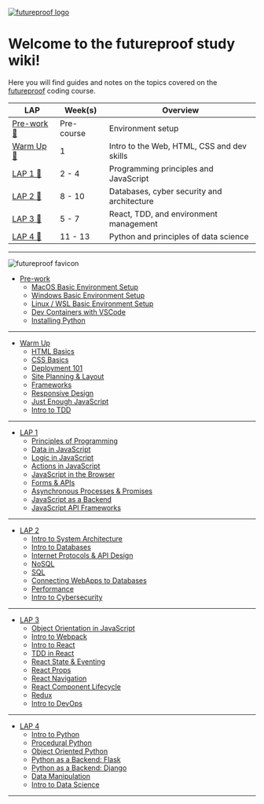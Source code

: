 [![futureproof logo](https://res.cloudinary.com/getfutureproof/image/upload/v1595323029/futureproof_logotype_withBleed_huge_kl2rol.png)](https://getfutureproof.co.uk/)
# Welcome to the futureproof study wiki!
Here you will find guides and notes on the topics covered on the [futureproof](https://getfutureproof.co.uk/) coding course.

LAP | Week(s) | Overview | 
---- | ------ | ------- |
[Pre-work 🔗 ](https://github.com/getfutureproof/fp_guides_wiki/wiki/Pre-work) | Pre-course | Environment setup
[Warm Up 🔗 ](https://github.com/getfutureproof/fp_guides_wiki/wiki/Warm-Up-Week) | 1 | Intro to the Web, HTML, CSS and dev skills
[LAP 1 🔗 ](https://github.com/getfutureproof/fp_guides_wiki/wiki/LAP-1) | 2 - 4 | Programming principles and JavaScript
[LAP 2 🔗 ](https://github.com/getfutureproof/fp_guides_wiki/wiki/LAP-2) | 8 - 10 | Databases, cyber security and architecture
[LAP 3 🔗 ](https://github.com/getfutureproof/fp_guides_wiki/wiki/LAP-3) | 5 - 7 | React, TDD, and environment management
[LAP 4 🔗 ](https://github.com/getfutureproof/fp_guides_wiki/wiki/LAP-4) | 11 - 13 | Python and principles of data science


***
![futureproof favicon](https://res.cloudinary.com/getfutureproof/image/upload/v1595323158/favicon_r7jazg.png)

* [Pre-work](https://github.com/getfutureproof/fp_guides_wiki/wiki/Pre-work)
    + [MacOS Basic Environment Setup]()
    + [Windows Basic Environment Setup]() 
    + [Linux / WSL Basic Environment Setup]() 
    + [Dev Containers with VSCode]() 
    + [Installing Python]()

***

* [Warm Up](https://github.com/getfutureproof/fp_guides_wiki/wiki/Warm-Up-Week)
    + [HTML Basics](https://github.com/getfutureproof/fp_guides_wiki/wiki/HTML-Basics)
    + [CSS Basics](https://github.com/getfutureproof/fp_guides_wiki/wiki/CSS-Basics)
    + [Deployment 101](https://github.com/getfutureproof/fp_guides_wiki/wiki/Deploy-101)
    + [Site Planning & Layout](https://github.com/getfutureproof/fp_guides_wiki/wiki/Site-Planning-and-Layout)
    + [Frameworks](https://github.com/getfutureproof/fp_guides_wiki/wiki/Frameworks)
    + [Responsive Design](https://github.com/getfutureproof/fp_guides_wiki/wiki/Responsive-Design)
    + [Just Enough JavaScript](https://github.com/getfutureproof/fp_guides_wiki/wiki/Just-Enough-JavaScript)
    + [Intro to TDD](https://github.com/getfutureproof/fp_guides_wiki/wiki/Intro-to-TDD)

***

* [LAP 1](https://github.com/getfutureproof/fp_guides_wiki/wiki/LAP-1)
    + [Principles of Programming](https://github.com/getfutureproof/fp_guides_wiki/wiki/Principles-of-Programming)
    + [Data in JavaScript](https://github.com/getfutureproof/fp_guides_wiki/wiki/Data-in-JavaScript)
    + [Logic in JavaScript](https://github.com/getfutureproof/fp_guides_wiki/wiki/Logic-in-JavaScript)
    + [Actions in JavaScript](https://github.com/getfutureproof/fp_guides_wiki/wiki/Actions-in-JavaScript)
    + [JavaScript in the Browser](https://github.com/getfutureproof/fp_guides_wiki/wiki/JavaScript-in-the-Browser)
    + [Forms & APIs](https://github.com/getfutureproof/fp_guides_wiki/wiki/Forms-and-APIs)
    + [Asynchronous Processes & Promises](https://github.com/getfutureproof/fp_guides_wiki/wiki/Asynchronous-Processes-and-Promises)
    + [JavaScript as a Backend](https://github.com/getfutureproof/fp_guides_wiki/wiki/JavaScript-as-a-Backend)
    + [JavaScript API Frameworks](https://github.com/getfutureproof/fp_guides_wiki/wiki/JavaScript-API-Frameworks)

***

* [LAP 2](https://github.com/getfutureproof/fp_guides_wiki/wiki/LAP-2)
    + [Intro to System Architecture](https://github.com/getfutureproof/fp_guides_wiki/wiki/Intro-to-System-Architecture)
    + [Intro to Databases](https://github.com/getfutureproof/fp_guides_wiki/wiki/Intro-to-Databases)
    + [Internet Protocols & API Design](https://github.com/getfutureproof/fp_guides_wiki/wiki/Internet-Protocols-&-API-Design)
    + [NoSQL](https://github.com/getfutureproof/fp_guides_wiki/wiki/NoSQL)
    + [SQL](https://github.com/getfutureproof/fp_guides_wiki/wiki/SQL)
    + [Connecting WebApps to Databases](https://github.com/getfutureproof/fp_guides_wiki/wiki/Connecting-Webapps-to-Databases)
    + [Performance](https://github.com/getfutureproof/fp_guides_wiki/wiki/Performance)
    + [Intro to Cybersecurity](https://github.com/getfutureproof/fp_guides_wiki/wiki/Intro-to-Cybersecurity)

***

* [LAP 3](https://github.com/getfutureproof/fp_guides_wiki/wiki/LAP-3)
    + [Object Orientation in JavaScript](https://github.com/getfutureproof/fp_guides_wiki/wiki/Object-Orientation-in-JavaScript)
    + [Intro to Webpack](https://github.com/getfutureproof/fp_guides_wiki/wiki/Intro-to-Webpack)
    * [Intro to React](https://github.com/getfutureproof/fp_guides_wiki/wiki/Intro-to-React)
    * [TDD in React](https://github.com/getfutureproof/fp_guides_wiki/wiki/TDD-in-React)
    * [React State & Eventing](https://github.com/getfutureproof/fp_guides_wiki/wiki/React-State-and-Eventing)
    * [React Props](https://github.com/getfutureproof/fp_guides_wiki/wiki/React-Props)
    * [React Navigation](https://github.com/getfutureproof/fp_guides_wiki/wiki/React-Navigation)
    * [React Component Lifecycle](https://github.com/getfutureproof/fp_guides_wiki/wiki/React-Component-Lifecycle-Methods)
    * [Redux](https://github.com/getfutureproof/fp_guides_wiki/wiki/Redux)
    * [Intro to DevOps](https://github.com/getfutureproof/fp_guides_wiki/wiki/Intro-to-DevOps)

***

* [LAP 4](https://github.com/getfutureproof/fp_guides_wiki/wiki/LAP-4)
    + [Intro to Python](https://github.com/getfutureproof/fp_guides_wiki/wiki/Intro-to-Python)
    + [Procedural Python](https://github.com/getfutureproof/fp_guides_wiki/wiki/Procedural-Python)
    + [Object Oriented Python](https://github.com/getfutureproof/fp_guides_wiki/wiki/OO-Python)
    + [Python as a Backend: Flask](https://github.com/getfutureproof/fp_guides_wiki/wiki/Flask)
    + [Python as a Backend: Django](https://github.com/getfutureproof/fp_guides_wiki/wiki/Django)
    + [Data Manipulation](https://github.com/getfutureproof/fp_guides_wiki/wiki/Data-Manipulation)
    + [Intro to Data Science](https://github.com/getfutureproof/fp_guides_wiki/wiki/Intro-to-Data-Science)

***
